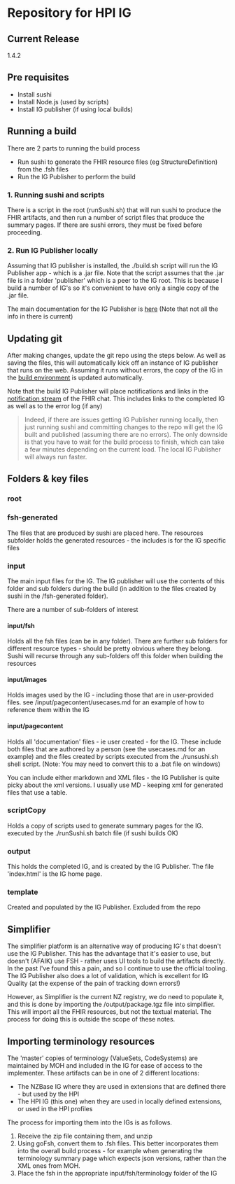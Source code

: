 # Repository for HPI IG  

## Current Release
1.4.2
## Pre requisites
    
* Install sushi
* Install Node.js (used by scripts)
* Install IG publisher (if using local builds)  
 
## Running a build

There are 2 parts to running the build process
* Run sushi to generate the FHIR resource files (eg StructureDefinition) from the .fsh files
* Run the IG Publisher to perform the build

### 1. Running sushi and scripts
There is a script in the root (runSushi.sh) that will run sushi to produce the FHIR artifacts, and then run a number of script files that produce the summary pages. If there are sushi errors, they must be fixed before proceeding.

### 2. Run IG Publisher locally
Assuming that IG publisher is installed, the ./build.sh script will run the IG Publisher app - which is a .jar file. Note that the script assumes that the .jar file is in a folder 'publisher' which is a peer to the IG root. This is because I build a number of IG's so it's convenient to have only a single copy of the .jar file.

The main documentation for the IG Publisher is [here](https://confluence.hl7.org/display/FHIR/IG+Publisher+Documentation) (Note that not all the info in there is current)




## Updating git

After making changes, update the git repo using the steps below. As well as saving the files, this will automatically kick off an instance of IG publisher that runs on the web. Assuming it runs without errors, the copy of the IG in the [build environment](http://build.fhir.org/ig/HL7NZ/hpi/branches/master/index.html) is updated automatically.

Note that the build IG Publisher will place notifications and links in the [notification stream](https://chat.fhir.org/#narrow/stream/179297-committers.2Fnotification) of the FHIR chat. This includes links to the completed IG as well as to the error log (if any)

> Indeed, if there are issues getting IG Publisher running locally, then just running sushi and committing changes to the repo will get the IG built and published (assuming there are no errors). The only downside is that you have to wait for the build process to finish, which can take a few minutes depending on the current load. The local IG Publisher will always run faster.

## Folders & key files

### root

### fsh-generated

The files that are produced by sushi are placed here. The resources subfolder holds the
generated resources - the includes is for the IG specific files 

### input

The main input files for the IG. The IG publisher will use the contents of this folder and
sub folders during the build (in addition to the files created by sushi in the /fsh-generated folder).

There are a number of sub-folders of interest

#### input/fsh

Holds all the fsh files (can be in any folder). There are further sub folders for different
resource types - should be pretty obvious where they belong. Sushi will recurse through any sub-folders
off this folder when building the resources

#### input/images

Holds images used by the IG - including those that are in user-provided files. see /input/pagecontent/usecases.md for an example of how to reference them within the IG

#### input/pagecontent

Holds all 'documentation' files - ie user created - for the IG. These include both files that
are authored by a person (see the usecases.md for an example) and the files created by scripts
executed from the ./runsushi.sh 
shell script. (Note: You may need to convert this to a .bat file on windows)

You can include either markdown and XML files - the IG Publisher is quite picky about 
the xml versions. I usually use MD - keeping xml for generated files that use a table.



### scriptCopy

Holds a copy of scripts used to generate summary pages for the IG.
executed by the ./runSushi.sh batch file (if sushi builds OK)


### output

This holds the completed IG, and is created by the IG Publisher. The file 'index.html' is the IG home page.

### template
Created and populated by the IG Publisher. Excluded from the repo

## Simplifier

The simplifier platform is an alternative way of producing IG's that doesn't use the IG Publisher. This has the advantage that it's easier to use, but doesn't (AFAIK) use FSH - rather uses UI tools to build the artifacts directly. In the past I've found this a pain, and so I continue to use the official tooling. The IG Publisher also does a lot of validation, which is excellent for IG Quality (at the expense of the pain of tracking down errors!)

However, as Simplifier is the current NZ registry, we do need to populate it, and this is done by importing the /output/package.tgz file into simplifier. This will import all the FHIR resources, but not the textual material. The process for doing this is outside the scope of these notes.

## Importing terminology resources

The 'master' copies of terminology (ValueSets, CodeSystems) are maintained by MOH and included
in the IG for ease of access to the implementer. These artifacts can be in one of 2 different locations:
* The NZBase IG where they are used in extensions that are defined there - but used by the HPI
* The HPI IG (this one) when they are used in locally defined extensions, or used in the HPI profiles 

The process for importing them into the IGs is as follows.

1. Receive the zip file containing them, and unzip
2. Using goFsh, convert them to .fsh files. This better incorporates them into the overall build process - for example when generating the terminology summary page which expects json versions, rather than the XML ones from MOH. 
3. Place the fsh in the appropriate input/fsh/terminology folder of the IG